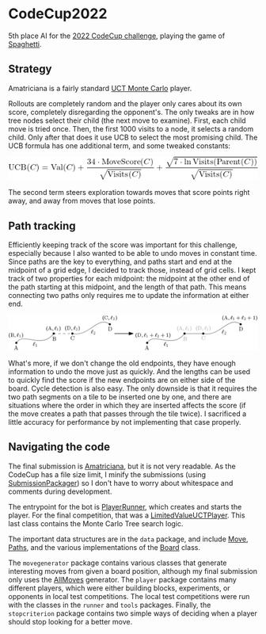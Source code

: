 # CodeCup2022

5th place AI for the [2022 CodeCup challenge](https://www.codecup.nl/competition.php?comp=280), playing the game of [Spaghetti](https://www.codecup.nl/spaghetti/rules.php).

## Strategy

Amatriciana is a fairly standard [UCT Monte Carlo](https://en.wikipedia.org/wiki/Monte_Carlo_tree_search) player.

Rollouts are completely random and the player only cares about its own score, completely disregarding the opponent's. The only tweaks are in how tree nodes select their child (the next move to examine). First, each child move is tried once. Then, the first 1000 visits to a node, it selects a random child. Only after that does it use UCB to select the most promising child. The UCB formula has one additional term, and some tweaked constants:

![UCB(C) = Value(C) + 34 MoveScore(C) / sqrt(Visits(C)) + sqrt(7 ln(Visits(Parent(C)))) / sqrt(Visits(C))](misc/ucb-tweaked.png)

The second term steers exploration towards moves that score points right away, and away from moves that lose points. 

## Path tracking

Efficiently keeping track of the score was important for this challenge, especially because I also wanted to be able to undo moves in constant time. Since paths are the key to everything, and paths start and end at the midpoint of a grid edge, I decided to track those, instead of grid cells. I kept track of two properties for each midpoint: the midpoint at the other end of the path starting at this midpoint, and the length of that path. This means connecting two paths only requires me to update the information at either end.

![Connecting midpoint B: (A, l1) to C: (D, l2) gives a path from A: (D, l1 + l2 + 1) to D: (A, l1 + l2 + 1)](misc/track-move.png)

What's more, if we don't change the old endpoints, they have enough information to undo the move just as quickly. And the lengths can be used to quickly find the score if the new endpoints are on either side of the board. Cycle detection is also easy. The only downside is that it requires the two path segments on a tile to be inserted one by one, and there are situations where the order in which they are inserted affects the score (if the move creates a path that passes through the tile twice). I sacrificed a little accuracy for performance by not implementing that case properly.

## Navigating the code

The final submission is [Amatriciana](src/Amatriciana.java), but it is not very readable. As the CodeCup has a file size limit, I minify the submissions (using [SubmissionPackager](src/codecup2022/tools/SubmissionPackager.java)) so I don't have to worry about whitespace and comments during development.

The entrypoint for the bot is [PlayerRunner](src/codecup2022/runner/PlayerRunner.java), which creates and starts the player. For the final competition, that was a [LimitedValueUCTPlayer](src/codecup2022/player/LimitedValueUCTPlayer.java). This last class contains the Monte Carlo Tree search logic.

The important data structures are in the `data` package, and include [Move](src/codecup2022/data/Move.java), [Paths](src/codecup2022/data/Paths.java), and the various implementations of the [Board](src/codecup2022/data/Board.java) class.

The `movegenerator` package contains various classes that generate interesting moves from given a board position, although my final submission only uses the [AllMoves](src/codecup2022/movegenerator/AllMoves.java) generator. The `player` package contains many different players, which were either building blocks, experiments, or opponents in local test competitions. The local test competitions were run with the classes in the `runner` and `tools` packages. Finally, the `stopcriterion` package contains two simple ways of deciding when a player should stop looking for a better move.
